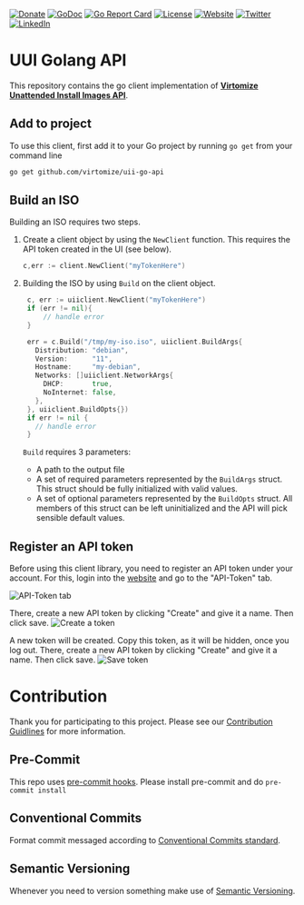 [![Donate](https://img.shields.io/badge/Donate-PayPal-green.svg)](https://www.paypal.com/cgi-bin/webscr?cmd=_s-xclick&hosted_button_id=VBXHBYFU44T5W&source=url)
[![GoDoc](https://img.shields.io/badge/godoc-reference-green.svg)](https://godoc.org/github.com/virtomize/uii-go-api)
[![Go Report Card](https://goreportcard.com/badge/github.com/virtomize/uii-go-api)](https://goreportcard.com/report/github.com/virtomize/uii-go-api)
[![License](https://img.shields.io/badge/license-MIT-blue.svg)](https://github.com/virtomize/uii-go-api/blob/master/LICENSE)
[![Website](https://img.shields.io/badge/%40-Virtomize-%231e828c)](https://virtomize.com)
[![Twitter](https://badgen.net/badge/icon/twitter?icon=twitter&label)](https://twitter.com/virtomize)
[![LinkedIn](https://img.shields.io/badge/linkedIn-%20-blue.svg?style=social&logo=linkedin)](https://www.linkedin.com/company/virtomize/)

# UUI Golang API
This repository contains the go client implementation of [**Virtomize Unattended Install Images API**](https://uii.virtomize.com/).

## Add to project

To use this client, first add it to your Go project by running `go get` from your command line

``` bash 
go get github.com/virtomize/uii-go-api
```

## Build an ISO
Building an ISO requires two steps.
1. Create a client object by using the `NewClient` function. 
This requires the API token created in the UI (see below). 

    ```go
    c,err := client.NewClient("myTokenHere")
    ```

2. Building the ISO by using `Build` on the client object. 
    ```go
     c, err := uiiclient.NewClient("myTokenHere")
     if (err != nil){
         // handle error
     }
   
     err = c.Build("/tmp/my-iso.iso", uiiclient.BuildArgs{
       Distribution: "debian",
       Version:      "11",
       Hostname:     "my-debian",
       Networks: []uiiclient.NetworkArgs{
         DHCP:       true,
         NoInternet: false,
       },
     }, uiiclient.BuildOpts{})
     if err != nil {
       // handle error
     }
   ```
   
   `Build` requires 3 parameters: 
   - A path to the output file
   - A set of required parameters represented by the `BuildArgs` struct. 
    This struct should be fully initialized with valid values.
   - A set of optional parameters represented by the `BuildOpts` struct.
   All members of this struct can be left uninitialized and the API will pick sensible default values.

## Register an API token
Before using this client library, you need to register an API token under your account.
For this, login into the [website](virtomize.com) and go to the "API-Token" tab.

![API-Token tab](https://github.com/Virtomize/uii-go-api/blob/master/doc/api-token.png "API-Token tab")

There, create a new API token by clicking "Create" and give it a name. Then click save.
![Create a token](https://github.com/Virtomize/uii-go-api/blob/master/doc/api-token-create.png "Create a token")

A new token will be created.
Copy this token, as it will be hidden, once you log out.
There, create a new API token by clicking "Create" and give it a name. Then click save.
![Save token](https://github.com/Virtomize/uii-go-api/blob/master/doc/api-token-created.png "Save token")

# Contribution

Thank you for participating to this project.
Please see our [Contribution Guidlines](https://github.com/virtomize/uii-go-api/blob/master/CONTRIBUTING.md) for more information.

## Pre-Commit

This repo uses [pre-commit hooks](https://pre-commit.com/). Please install pre-commit and do `pre-commit install`

## Conventional Commits

Format commit messaged according to [Conventional Commits standard](https://www.conventionalcommits.org/en/v1.0.0/).

## Semantic Versioning

Whenever you need to version something make use of [Semantic Versioning](https://semver.org).

